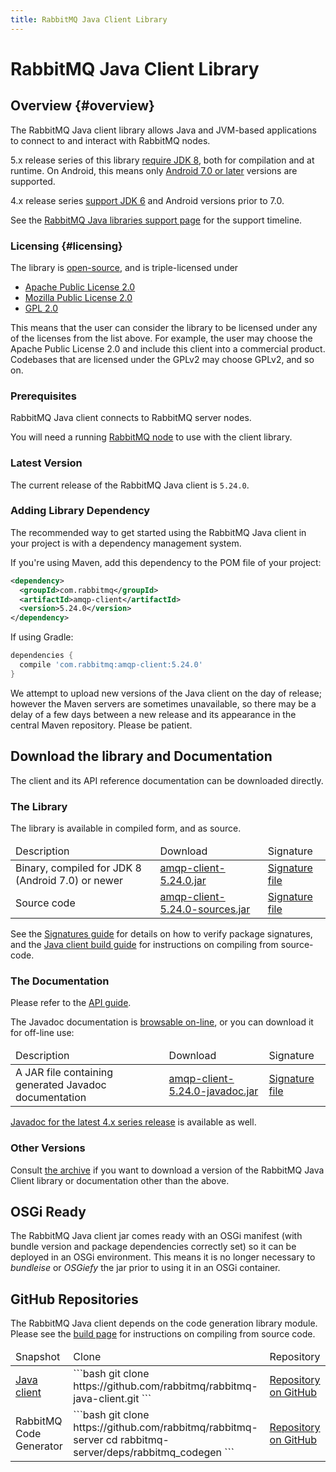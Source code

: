 ```yaml
---
title: RabbitMQ Java Client Library
---
```

<!--
Copyright (c) 2005-2025 Broadcom. All Rights Reserved. The term "Broadcom" refers to Broadcom Inc. and/or its subsidiaries.

All rights reserved. This program and the accompanying materials
are made available under the terms of the under the Apache License,
Version 2.0 (the "License”); you may not use this file except in compliance
with the License. You may obtain a copy of the License at

https://www.apache.org/licenses/LICENSE-2.0

Unless required by applicable law or agreed to in writing, software
distributed under the License is distributed on an "AS IS" BASIS,
WITHOUT WARRANTIES OR CONDITIONS OF ANY KIND, either express or implied.
See the License for the specific language governing permissions and
limitations under the License.
-->

# RabbitMQ Java Client Library

## Overview {#overview}

The RabbitMQ Java client library allows Java and JVM-based applications
to connect to and interact with RabbitMQ nodes.

5.x release series of this library [require JDK 8](./java-versions), both for compilation and at runtime. On Android,
this means only [Android 7.0 or later](https://developer.android.com/guide/platform/j8-jack.html) versions are supported.

4.x release series [support JDK 6](./java-versions) and Android versions prior to 7.0.

See the [RabbitMQ Java libraries support page](./java-versions) for the support timeline.

### Licensing {#licensing}

The library is [open-source](https://github.com/rabbitmq/rabbitmq-java-client/), and is triple-licensed under

 * [Apache Public License 2.0](https://www.apache.org/licenses/LICENSE-2.0.html)
 * [Mozilla Public License 2.0](https://www.mozilla.org/MPL/2.0/)
 * [GPL 2.0](https://www.gnu.org/licenses/gpl-2.0.html)

This means that the user can consider the library to be licensed under any of the licenses from the list above.
For example, the user may choose the Apache Public License 2.0 and include this client into
a commercial product. Codebases that are licensed under the GPLv2 may choose GPLv2, and so on.

### Prerequisites

RabbitMQ Java client connects to RabbitMQ server nodes.

You will need a running [RabbitMQ node](/docs/download) to use with the client
library.

### Latest Version

The current release of the RabbitMQ Java client is `5.24.0`.

### Adding Library Dependency

The recommended way to get started using the RabbitMQ Java client
in your project is with a dependency management system.

If you're using Maven, add this dependency to the POM file of your project:

```xml
<dependency>
  <groupId>com.rabbitmq</groupId>
  <artifactId>amqp-client</artifactId>
  <version>5.24.0</version>
</dependency>
```

If using Gradle:

```groovy
dependencies {
  compile 'com.rabbitmq:amqp-client:5.24.0'
}
```

We attempt to upload new versions of the Java client on the day
of release; however the Maven servers are sometimes unavailable,
so there may be a delay of a few days between a new release and
its appearance in the central Maven repository. Please be patient.

## Download the library and Documentation

The client and its API reference documentation can be downloaded directly.

### The Library

The library is available in compiled form, and as
source.

<table>
  <thead>
    <td>Description</td>
    <td>Download</td>
    <td>Signature</td>
  </thead>

  <tr>
    <td>Binary, compiled for JDK 8 (Android 7.0) or newer</td>
    <td>
      <a href="https://repo1.maven.org/maven2/com/rabbitmq/amqp-client/5.24.0/amqp-client-5.24.0.jar">amqp-client-5.24.0.jar</a>
    </td>
    <td>
      <a href="https://repo1.maven.org/maven2/com/rabbitmq/amqp-client/5.24.0/amqp-client-5.24.0.jar.asc">Signature file</a>
    </td>
  </tr>

  <tr>
    <td>Source code</td>
    <td>
      <a href="https://repo1.maven.org/maven2/com/rabbitmq/amqp-client/5.24.0/amqp-client-5.24.0-sources.jar">amqp-client-5.24.0-sources.jar</a>
    </td>
    <td>
      <a href="https://repo1.maven.org/maven2/com/rabbitmq/amqp-client/5.24.0/amqp-client-5.24.0-sources.jar.asc">Signature file</a>
    </td>
  </tr>
</table>


See the [Signatures guide](/docs/signatures) for details on how to verify package signatures, and the
[Java client build guide](./build-java-client) for instructions on compiling from source-code.

### The Documentation

Please refer to the [API guide](/client-libraries/java-api-guide).

The Javadoc documentation is <a href="https://rabbitmq.github.io/rabbitmq-java-client/api/current/">browsable on-line</a>, or you can
download it for off-line use:

<table>
  <thead>
    <td>Description</td>
    <td>Download</td>
    <td>Signature</td>
  </thead>

  <tr>
    <td> A JAR file containing generated Javadoc documentation </td>
    <td>
      <a href="https://repo1.maven.org/maven2/com/rabbitmq/amqp-client/5.24.0/amqp-client-5.24.0-javadoc.jar">amqp-client-5.24.0-javadoc.jar</a>
    </td>
    <td>
      <a href="https://repo1.maven.org/maven2/com/rabbitmq/amqp-client/5.24.0/amqp-client-5.24.0-javadoc.jar.asc">Signature file</a>
    </td>
  </tr>
</table>

[Javadoc for the latest 4.x series release](https://rabbitmq.github.io/rabbitmq-java-client/api/4.x.x/) is available as well.


### Other Versions

Consult [the archive](https://repo1.maven.org/maven2/com/rabbitmq/amqp-client/) if you want to download a version of the RabbitMQ
Java Client library or documentation other than the above.


## OSGi Ready

The RabbitMQ Java client jar comes ready with an OSGi
manifest (with bundle version and package dependencies correctly
set) so it can be deployed in an OSGi environment.
This means it is no longer necessary to <i>bundleise</i> or
<i>OSGiefy</i> the jar prior to using it in an OSGi container.


## GitHub Repositories

The RabbitMQ Java client depends on the code generation library module.
Please see the <a href="./build-java-client">build page</a> for instructions on
compiling from source code.

<table>
  <thead>
    <td>Snapshot</td>
    <td>Clone</td>
    <td>Repository</td>
  </thead>

  <tr>
    <td>
      <a href="https://github.com/rabbitmq/rabbitmq-java-client/tarball/main">Java client</a>
    </td>
    <td>
```bash
git clone https://github.com/rabbitmq/rabbitmq-java-client.git
```
    </td>
    <td>
      <a href="https://github.com/rabbitmq/rabbitmq-java-client">Repository on GitHub</a>
    </td>
  </tr>

  <tr>
    <td>
      RabbitMQ Code Generator
    </td>
    <td>
```bash
git clone https://github.com/rabbitmq/rabbitmq-server
cd rabbitmq-server/deps/rabbitmq_codegen
```
    </td>
    <td>
      <a href="https://github.com/rabbitmq/rabbitmq-server/tree/main/deps/rabbitmq_codegen">Repository on GitHub</a>
    </td>
  </tr>
</table>

